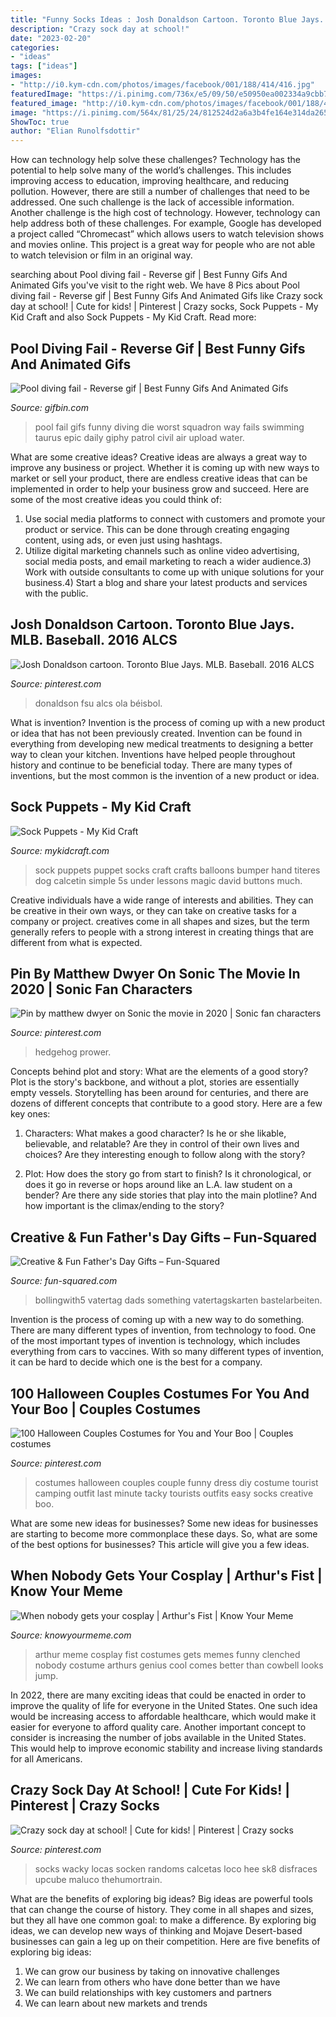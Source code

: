```yaml
---
title: "Funny Socks Ideas : Josh Donaldson Cartoon. Toronto Blue Jays. Mlb. Baseball. 2016 Alcs"
description: "Crazy sock day at school!"
date: "2023-02-20"
categories:
- "ideas"
tags: ["ideas"]
images:
- "http://i0.kym-cdn.com/photos/images/facebook/001/188/414/416.jpg"
featuredImage: "https://i.pinimg.com/736x/e5/09/50/e50950ea002334a9cbb7bbba81c5f195--halloween-couples-couple-halloween-costumes.jpg"
featured_image: "http://i0.kym-cdn.com/photos/images/facebook/001/188/414/416.jpg"
image: "https://i.pinimg.com/564x/81/25/24/812524d2a6a3b4fe164e314da2656d04--baseball-puns-baseball-.jpg"
ShowToc: true
author: "Elian Runolfsdottir"
---
```



How can technology help solve these challenges?
Technology has the potential to help solve many of the world’s challenges. This includes improving access to education, improving healthcare, and reducing pollution. However, there are still a number of challenges that need to be addressed. One such challenge is the lack of accessible information. Another challenge is the high cost of technology. However, technology can help address both of these challenges. For example, Google has developed a project called “Chromecast” which allows users to watch television shows and movies online. This project is a great way for people who are not able to watch television or film in an original way.

	

		
searching about Pool diving fail - Reverse gif | Best Funny Gifs And Animated Gifs you've visit to the right web. We have 8 Pics about Pool diving fail - Reverse gif | Best Funny Gifs And Animated Gifs like Crazy sock day at school! | Cute for kids! | Pinterest | Crazy socks, Sock Puppets - My Kid Craft and also Sock Puppets - My Kid Craft. Read more:
		
    
## Pool Diving Fail - Reverse Gif | Best Funny Gifs And Animated Gifs

<img loading=lazy src="http://www.gifbin.com/bin/poster-1236766678_pool_diving_fail.gif" onerror="this.onerror=null;this.src='https://tse2.mm.bing.net/th?id=OIP._Axa8ckGK38aVquhvLE1awAAAA&amp;pid=15.1';" alt="Pool diving fail - Reverse gif | Best Funny Gifs And Animated Gifs">

_Source: gifbin.com_

>pool fail gifs funny diving die worst squadron way fails swimming taurus epic daily giphy patrol civil air upload water. 

	

What are some creative ideas?
Creative ideas are always a great way to improve any business or project. Whether it is coming up with new ways to market or sell your product, there are endless creative ideas that can be implemented in order to help your business grow and succeed. Here are some of the most creative ideas you could think of:
1) Use social media platforms to connect with customers and promote your product or service. This can be done through creating engaging content, using ads, or even just using hashtags.
2) Utilize digital marketing channels such as online video advertising, social media posts, and email marketing to reach a wider audience.3) Work with outside consultants to come up with unique solutions for your business.4) Start a blog and share your latest products and services with the public.

    
## Josh Donaldson Cartoon. Toronto Blue Jays. MLB. Baseball. 2016 ALCS

<img loading=lazy src="https://i.pinimg.com/564x/81/25/24/812524d2a6a3b4fe164e314da2656d04--baseball-puns-baseball-.jpg" onerror="this.onerror=null;this.src='https://tse4.mm.bing.net/th?id=OIP.st0-tQECkRhcDpZW9cBzjwHaNK&amp;pid=15.1';" alt="Josh Donaldson cartoon. Toronto Blue Jays. MLB. Baseball. 2016 ALCS">

_Source: pinterest.com_

>donaldson fsu alcs ola béisbol. 

	

What is invention?
Invention is the process of coming up with a new product or idea that has not been previously created. Invention can be found in everything from developing new medical treatments to designing a better way to clean your kitchen. Inventions have helped people throughout history and continue to be beneficial today. There are many types of inventions, but the most common is the invention of a new product or idea.

    
## Sock Puppets - My Kid Craft

<img loading=lazy src="https://mykidcraft.com/images/Puppet-socks-buttons-sew-craft-make-fun-reuse1.jpg" onerror="this.onerror=null;this.src='https://tse4.mm.bing.net/th?id=OIP.KveIrgtRIJugzEsLmvFVbAHaJ4&amp;pid=15.1';" alt="Sock Puppets - My Kid Craft">

_Source: mykidcraft.com_

>sock puppets puppet socks craft crafts balloons bumper hand titeres dog calcetin simple 5s under lessons magic david buttons much. 

	

Creative individuals have a wide range of interests and abilities. They can be creative in their own ways, or they can take on creative tasks for a company or project. creatives come in all shapes and sizes, but the term generally refers to people with a strong interest in creating things that are different from what is expected.

    
## Pin By Matthew Dwyer On Sonic The Movie In 2020 | Sonic Fan Characters

<img loading=lazy src="https://i.pinimg.com/736x/34/6f/92/346f9295deb0e9114014d2d28db12f67.jpg" onerror="this.onerror=null;this.src='https://tse3.mm.bing.net/th?id=OIP.StNucuN8UMzU1iBFRMhTwQAAAA&amp;pid=15.1';" alt="Pin by matthew dwyer on Sonic the movie in 2020 | Sonic fan characters">

_Source: pinterest.com_

>hedgehog prower. 

	

Concepts behind plot and story: What are the elements of a good story?
Plot is the story's backbone, and without a plot, stories are essentially empty vessels. Storytelling has been around for centuries, and there are dozens of different concepts that contribute to a good story. Here are a few key ones:
1) Characters: What makes a good character? Is he or she likable, believable, and relatable? Are they in control of their own lives and choices? Are they interesting enough to follow along with the story?

2) Plot: How does the story go from start to finish? Is it chronological, or does it go in reverse or hops around like an L.A. law student on a bender? Are there any side stories that play into the main plotline? And how important is the climax/ending to the story?

    
## Creative &amp; Fun Father&#039;s Day Gifts – Fun-Squared

<img loading=lazy src="https://fun-squared.com/wp-content/uploads/2017/05/IMG_0717.jpg" onerror="this.onerror=null;this.src='https://tse4.mm.bing.net/th?id=OIP.h5SY0Hrz2-7t_gs8pUDEFAHaJ4&amp;pid=15.1';" alt="Creative &amp; Fun Father&#039;s Day Gifts – Fun-Squared">

_Source: fun-squared.com_

>bollingwith5 vatertag dads something vatertagskarten bastelarbeiten. 

	

Invention is the process of coming up with a new way to do something. There are many different types of invention, from technology to food. One of the most important types of invention is technology, which includes everything from cars to vaccines. With so many different types of invention, it can be hard to decide which one is the best for a company.

    
## 100 Halloween Couples Costumes For You And Your Boo | Couples Costumes

<img loading=lazy src="https://i.pinimg.com/736x/e5/09/50/e50950ea002334a9cbb7bbba81c5f195--halloween-couples-couple-halloween-costumes.jpg" onerror="this.onerror=null;this.src='https://tse1.mm.bing.net/th?id=OIP._Locupb9T6Ytqc0ijBQR6QHaK3&amp;pid=15.1';" alt="100 Halloween Couples Costumes for You and Your Boo | Couples costumes">

_Source: pinterest.com_

>costumes halloween couples couple funny dress diy costume tourist camping outfit last minute tacky tourists outfits easy socks creative boo. 

	

What are some new ideas for businesses?
Some new ideas for businesses are starting to become more commonplace these days.  So, what are some of the best options for businesses? This article will give you a few ideas.

    
## When Nobody Gets Your Cosplay | Arthur&#039;s Fist | Know Your Meme

<img loading=lazy src="http://i0.kym-cdn.com/photos/images/facebook/001/188/414/416.jpg" onerror="this.onerror=null;this.src='https://tse2.mm.bing.net/th?id=OIP.Gl74H6QR6oDFGYFKEkXbGAHaH3&amp;pid=15.1';" alt="When nobody gets your cosplay | Arthur&#039;s Fist | Know Your Meme">

_Source: knowyourmeme.com_

>arthur meme cosplay fist costumes gets memes funny clenched nobody costume arthurs genius cool comes better than cowbell looks jump. 

	

In 2022, there are many exciting ideas that could be enacted in order to improve the quality of life for everyone in the United States. One such idea would be increasing access to affordable healthcare, which would make it easier for everyone to afford quality care. Another important concept to consider is increasing the number of jobs available in the United States. This would help to improve economic stability and increase living standards for all Americans.

    
## Crazy Sock Day At School! | Cute For Kids! | Pinterest | Crazy Socks

<img loading=lazy src="https://i.pinimg.com/564x/3a/5b/d2/3a5bd22797547914f7d5e0f9ad555468--silly-socks-day-crazy-socks-diy-kids.jpg?b=t" onerror="this.onerror=null;this.src='https://tse2.mm.bing.net/th?id=OIP.N7SwoXRGOmdxFgg-nxwodAHaNK&amp;pid=15.1';" alt="Crazy sock day at school! | Cute for kids! | Pinterest | Crazy socks">

_Source: pinterest.com_

>socks wacky locas socken randoms calcetas loco hee sk8 disfraces upcube maluco thehumortrain. 

	

What are the benefits of exploring big ideas?
Big ideas are powerful tools that can change the course of history. They come in all shapes and sizes, but they all have one common goal: to make a difference. By exploring big ideas, we can develop new ways of thinking and Mojave Desert-based businesses can gain a leg up on their competition. Here are five benefits of exploring big ideas: 
1. We can grow our business by taking on innovative challenges
2. We can learn from others who have done better than we have
3. We can build relationships with key customers and partners
4. We can learn about new markets and trends

